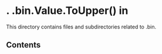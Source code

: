 ﻿# . .bin.Value.ToUpper() in

This directory contains files and subdirectories related to .bin.

## Contents

<!-- Add a brief description of the contents of this directory -->

